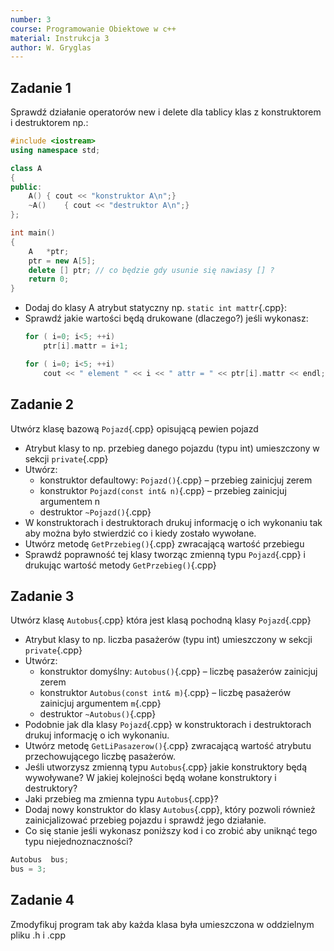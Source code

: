 ```yaml
---
number: 3
course: Programowanie Obiektowe w c++
material: Instrukcja 3
author: W. Gryglas
---
```


## Zadanie 1
Sprawdź działanie operatorów new i delete dla tablicy klas z konstruktorem i destruktorem np.:
```c++
#include <iostream>
using namespace std;

class A
{
public:
	A()	{ cout << "konstruktor A\n";}
	~A()	{ cout << "destruktor A\n";}
};

int main()
{
	A	*ptr;
	ptr = new A[5];
	delete [] ptr; // co będzie gdy usunie się nawiasy [] ?
	return 0;
}
```

* Dodaj do klasy A atrybut statyczny np. `static int mattr`{.cpp}:
* Sprawdź jakie wartości będą drukowane (dlaczego?) jeśli wykonasz:
    ```c++
    for ( i=0; i<5; ++i)
        ptr[i].mattr = i+1;

    for ( i=0; i<5; ++i)
        cout << " element " << i << " attr = " << ptr[i].mattr << endl;
    ```

## Zadanie 2
Utwórz klasę bazową `Pojazd`{.cpp} opisującą pewien pojazd

* Atrybut klasy to np. przebieg danego pojazdu (typu int) umieszczony w sekcji `private`{.cpp}
* Utwórz:
    * konstruktor defaultowy: `Pojazd()`{.cpp} – przebieg zainicjuj zerem
    * konstruktor `Pojazd(const int& n)`{.cpp} – przebieg zainicjuj argumentem n
    * destruktor `~Pojazd()`{.cpp}
* W konstruktorach i destruktorach drukuj informację o ich wykonaniu tak aby można było stwierdzić co i kiedy zostało wywołane.
* Utwórz metodę `GetPrzebieg()`{.cpp} zwracającą wartość przebiegu
* Sprawdź poprawność tej klasy tworząc zmienną typu `Pojazd`{.cpp} i drukując wartość metody `GetPrzebieg()`{.cpp}

## Zadanie 3
Utwórz klasę `Autobus`{.cpp} która jest klasą pochodną klasy `Pojazd`{.cpp}

* Atrybut klasy to np. liczba pasażerów (typu int) umieszczony w sekcji `private`{.cpp}
* Utwórz:
    * konstruktor domyślny: `Autobus()`{.cpp} – liczbę pasażerów zainicjuj zerem
    * konstruktor `Autobus(const int& m)`{.cpp} – liczbę pasażerów zainicjuj argumentem `m`{.cpp}
    * destruktor `~Autobus()`{.cpp}
* Podobnie jak dla klasy `Pojazd`{.cpp} w konstruktorach i destruktorach drukuj informację o ich wykonaniu.
* Utwórz metodę `GetLiPasazerow()`{.cpp} zwracającą wartość atrybutu przechowującego liczbę pasażerów.
* Jeśli utworzysz zmienną typu `Autobus`{.cpp} jakie konstruktory będą wywoływane? W jakiej kolejności będą wołane konstruktory i destruktory?
* Jaki przebieg ma zmienna typu `Autobus`{.cpp}?
* Dodaj nowy konstruktor do klasy `Autobus`{.cpp}, który pozwoli również zainicjalizować przebieg pojazdu i sprawdź jego działanie.
* Co się stanie jeśli wykonasz poniższy kod i co zrobić aby uniknąć tego typu niejednoznaczności?
```c++
Autobus	 bus;
bus = 3;
```

## Zadanie 4
Zmodyfikuj program tak aby każda klasa była umieszczona w oddzielnym pliku .h i .cpp
